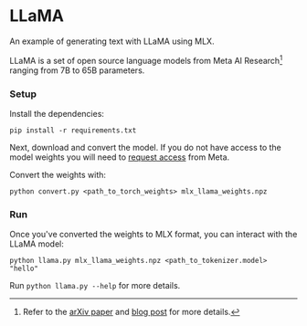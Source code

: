 # LLaMA

An example of generating text with LLaMA using MLX.

LLaMA is a set of open source language models from Meta AI Research[^1] ranging from 7B to 65B parameters.

### Setup

Install the dependencies:

```
pip install -r requirements.txt
```

Next, download and convert the model. If you do not have access to the model
weights you will need to [request
access](https://docs.google.com/forms/d/e/1FAIpQLSfqNECQnMkycAp2jP4Z9TFX0cGR4uf7b_fBxjY_OjhJILlKGA/viewform)
from Meta.

Convert the weights with:

```
python convert.py <path_to_torch_weights> mlx_llama_weights.npz
```

### Run

Once you've converted the weights to MLX format, you can interact with the
LLaMA model:

```
python llama.py mlx_llama_weights.npz <path_to_tokenizer.model> "hello"
```

Run `python llama.py --help` for more details.

[^1]: Refer to the [arXiv paper](https://arxiv.org/abs/2302.13971) and [blog post](https://ai.meta.com/blog/large-language-model-llama-meta-ai/) for more details.

